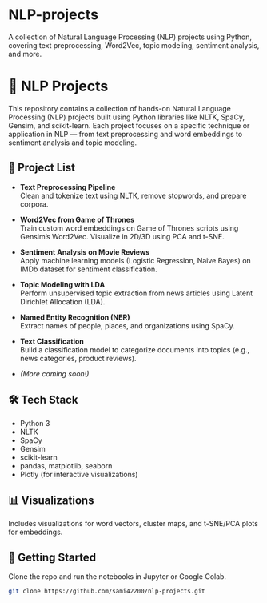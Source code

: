 # NLP-projects
A collection of Natural Language Processing (NLP) projects using Python, covering text preprocessing, Word2Vec, topic modeling, sentiment analysis, and more.
# 🧠 NLP Projects

This repository contains a collection of hands-on Natural Language Processing (NLP) projects built using Python libraries like NLTK, SpaCy, Gensim, and scikit-learn. Each project focuses on a specific technique or application in NLP — from text preprocessing and word embeddings to sentiment analysis and topic modeling.

## 📁 Project List

- **Text Preprocessing Pipeline**  
  Clean and tokenize text using NLTK, remove stopwords, and prepare corpora.

- **Word2Vec from Game of Thrones**  
  Train custom word embeddings on Game of Thrones scripts using Gensim’s Word2Vec. Visualize in 2D/3D using PCA and t-SNE.

- **Sentiment Analysis on Movie Reviews**  
  Apply machine learning models (Logistic Regression, Naive Bayes) on IMDb dataset for sentiment classification.

- **Topic Modeling with LDA**  
  Perform unsupervised topic extraction from news articles using Latent Dirichlet Allocation (LDA).

- **Named Entity Recognition (NER)**  
  Extract names of people, places, and organizations using SpaCy.

- **Text Classification**  
  Build a classification model to categorize documents into topics (e.g., news categories, product reviews).

- *(More coming soon!)*

## 🛠️ Tech Stack
- Python 3
- NLTK
- SpaCy
- Gensim
- scikit-learn
- pandas, matplotlib, seaborn
- Plotly (for interactive visualizations)

## 📊 Visualizations
Includes visualizations for word vectors, cluster maps, and t-SNE/PCA plots for embeddings.

## 🚀 Getting Started
Clone the repo and run the notebooks in Jupyter or Google Colab.

```bash
git clone https://github.com/sami42200/nlp-projects.git
